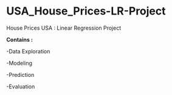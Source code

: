 # USA_House_Prices-LR-Project
House Prices USA : Linear Regression Project 

**Contains :**

-Data Exploration

-Modeling

-Prediction

-Evaluation

